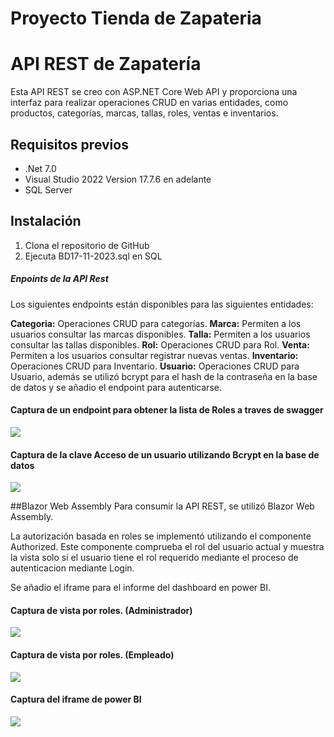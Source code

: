 # Proyecto Tienda de Zapateria
# API REST de Zapatería

Esta API REST se creo con ASP.NET Core Web API y proporciona una interfaz para realizar operaciones CRUD en varias entidades, como productos, categorías, marcas, tallas, roles, ventas e inventarios.

## Requisitos previos

* .Net 7.0
* Visual Studio 2022 Version 17.7.6 en adelante
* SQL Server

## Instalación

1. Clona el repositorio de GitHub
2.  Ejecuta BD17-11-2023.sql en SQL

##### Enpoints de la API Rest

Los siguientes endpoints están disponibles para las siguientes entidades:

**Categoria:**  Operaciones CRUD para categorías.
**Marca:** Permiten a los usuarios consultar las marcas disponibles.
**Talla:** Permiten a los usuarios consultar las tallas disponibles.
**Rol:** Operaciones CRUD para Rol.
**Venta:** Permiten a los usuarios consultar registrar nuevas ventas.
**Inventario:** Operaciones CRUD para Inventario.
**Usuario:**  Operaciones CRUD para Usuario, además se utilizó bcrypt para el hash de la contraseña en la base de datos y se añadio el endpoint para autenticarse.

#### Captura de un endpoint para obtener la lista de Roles a traves de swagger
![](https://iili.io/JIqyaAQ.png)

#### Captura de la clave Acceso de un usuario utilizando Bcrypt en la base de datos
![](https://iili.io/JIBRXgs.jpg)

##Blazor Web Assembly
Para consumir la API REST, se utilizó Blazor Web Assembly.

La autorización basada en roles se implementó utilizando el componente Authorized. Este componente comprueba el rol del usuario actual y muestra la vista solo si el usuario tiene el rol requerido mediante el proceso de autenticacion mediante Login.

Se añadio el iframe para el informe del dashboard en power BI.

#### Captura de vista por roles. (Administrador)
![](https://iili.io/JIBTW0b.jpg)



#### Captura de vista por roles. (Empleado)
![](https://iili.io/JIBTw5Q.jpg)



#### Captura del iframe de power BI
![](https://iili.io/JIBITcx.png)

